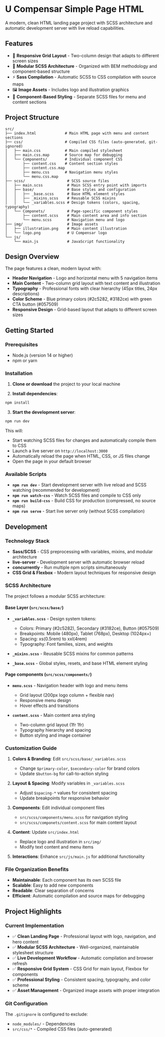 # U Compensar Simple Page HTML

A modern, clean HTML landing page project with SCSS architecture and automatic development server with live reload capabilities.

## Features

- 📱 **Responsive Grid Layout** - Two-column design that adapts to different screen sizes
- 🔧 **Modular SCSS Architecture** - Organized with BEM methodology and component-based structure
- ⚡  **Sass Compilation** - Automatic SCSS to CSS compilation with source maps
- 🖼️ **Image Assets** - Includes logo and illustration graphics
- 🎯 **Component-Based Styling** - Separate SCSS files for menu and content sections

## Project Structure

```
src/
├── index.html             # Main HTML page with menu and content sections
├── css/                   # Compiled CSS files (auto-generated, git-ignored)
│   ├── main.css           # Main compiled stylesheet
│   ├── main.css.map       # Source map for debugging
│   └── Components/        # Individual component CSS
│       ├── content.css    # Content section styles
│       ├── content.css.map
│       ├── menu.css       # Navigation menu styles  
│       └── menu.css.map
├── scss/                   # SCSS source files
│   ├── main.scss           # Main SCSS entry point with imports
│   ├── base/               # Base styles and configuration
│   │   ├── _base.scss      # Base HTML element styles
│   │   ├── _mixins.scss    # Reusable SCSS mixins
│   │   └── _variables.scss # Design tokens (colors, spacing, typography)
│   └── Componets/          # Page-specific component styles
│       ├── content.scss    # Main content area and info section
│       └── menu.scss       # Navigation menu and logo
├── img/                    # Image assets
│   ├── illustration.png    # Main content illustration
│   └── logo.png            # U Compensar logo
└── js/
    └── main.js             # JavaScript functionality
```

## Design Overview

The page features a clean, modern layout with:
- **Header Navigation** - Logo and horizontal menu with 5 navigation items
- **Main Content** - Two-column grid layout with text content and illustration
- **Typography** - Professional fonts with clear hierarchy (45px titles, 24px descriptions)
- **Color Scheme** - Blue primary colors (#2c5282, #3182ce) with green CTA button (#057509)
- **Responsive Design** - Grid-based layout that adapts to different screen sizes

## Getting Started

### Prerequisites
- Node.js (version 14 or higher)
- npm or yarn

### Installation

1. **Clone or download** the project to your local machine

2. **Install dependencies**:
```bash
npm install
```

3. **Start the development server**:
```bash
npm run dev
```

This will:
- Start watching SCSS files for changes and automatically compile them to CSS
- Launch a live server on `http://localhost:3000` 
- Automatically reload the page when HTML, CSS, or JS files change
- Open the page in your default browser

### Available Scripts

- **`npm run dev`** - Start development server with live reload and SCSS watching (recommended for development)
- **`npm run watch-css`** - Watch SCSS files and compile to CSS only
- **`npm run build-css`** - Build CSS for production (compressed, no source maps)
- **`npm run serve`** - Start live server only (without SCSS compilation)

## Development

### Technology Stack
- **Sass/SCSS** - CSS preprocessing with variables, mixins, and modular architecture
- **live-server** - Development server with automatic browser reload
- **concurrently** - Run multiple npm scripts simultaneously
- **CSS Grid & Flexbox** - Modern layout techniques for responsive design

### SCSS Architecture

The project follows a modular SCSS architecture:

#### Base Layer (`src/scss/base/`)
- **`_variables.scss`** - Design system tokens:
  - Colors: Primary (#2c5282), Secondary (#3182ce), Button (#057509)
  - Breakpoints: Mobile (480px), Tablet (768px), Desktop (1024px+)
  - Spacing: xs(0.5rem) to xxl(4rem)
  - Typography: Font families, sizes, and weights

- **`_mixins.scss`** - Reusable SCSS mixins for common patterns
- **`_base.scss`** - Global styles, resets, and base HTML element styling

#### Page components (`src/scss/components/`)
- **`menu.scss`** - Navigation header with logo and menu items
  - Grid layout (200px logo column + flexible nav)
  - Responsive menu design
  - Hover effects and transitions

- **`content.scss`** - Main content area styling  
  - Two-column grid layout (1fr 1fr)
  - Typography hierarchy and spacing
  - Button styling and image container

### Customization Guide

1. **Colors & Branding**: Edit `src/scss/base/_variables.scss`
   - Change `$primary-color`, `$secondary-color` for brand colors
   - Update `$button-bg` for call-to-action styling
   
2. **Layout & Spacing**: Modify variables in `_variables.scss`
   - Adjust `$spacing-*` values for consistent spacing
   - Update breakpoints for responsive behavior
   
3. **Components**: Edit individual component files
   - `src/scss/components/menu.scss` for navigation styling
   - `src/scss/componets/content.scss` for main content layout
   
4. **Content**: Update `src/index.html`
   - Replace logo and illustration in `src/img/`
   - Modify text content and menu items
   
5. **Interactions**: Enhance `src/js/main.js` for additional functionality

### File Organization Benefits
- **Maintainable**: Each component has its own SCSS file
- **Scalable**: Easy to add new components
- **Readable**: Clear separation of concerns
- **Efficient**: Automatic compilation and source maps for debugging

## Project Highlights

### Current Implementation
- ✅ **Clean Landing Page** - Professional layout with logo, navigation, and hero content
- ✅ **Modular SCSS Architecture** - Well-organized, maintainable stylesheet structure  
- ✅ **Live Development Workflow** - Automatic compilation and browser refresh
- ✅ **Responsive Grid System** - CSS Grid for main layout, Flexbox for components
- ✅ **Professional Styling** - Consistent spacing, typography, and color scheme
- ✅ **Asset Management** - Organized image assets with proper integration

### Git Configuration
The `.gitignore` is configured to exclude:
- `node_modules/` - Dependencies  
- `src/css/*` - Compiled CSS files (auto-generated)